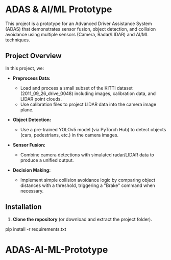 # ADAS & AI/ML Prototype

This project is a prototype for an Advanced Driver Assistance System (ADAS) that demonstrates sensor fusion, object detection, and collision avoidance using multiple sensors (Camera, Radar/LIDAR) and AI/ML techniques.

## Project Overview

In this project, we:
- **Preprocess Data:**
  - Load and process a small subset of the KITTI dataset (2011_09_26_drive_0048) including images, calibration data, and LIDAR point clouds.
  - Use calibration files to project LIDAR data into the camera image plane.
  
- **Object Detection:**  
  - Use a pre-trained YOLOv5 model (via PyTorch Hub) to detect objects (cars, pedestrians, etc.) in the camera images.
  
- **Sensor Fusion:**  
  - Combine camera detections with simulated radar/LIDAR data to produce a unified output.
  
- **Decision Making:**  
  - Implement simple collision avoidance logic by comparing object distances with a threshold, triggering a "Brake" command when necessary.

## Installation

1. **Clone the repository** (or download and extract the project folder).

pip install -r requirements.txt
# ADAS-AI-ML-Prototype
